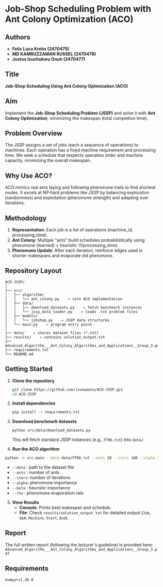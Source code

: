 # Job‑Shop Scheduling Problem with Ant Colony Optimization (ACO)

## Authors
- **Felix Luca Krebs (2470475)**
- **MD KAMRUZZAMAN RUSSEL (2470478)**
- **Justus Izuchukwu Onuh (2470477)**

## Title
**Job‑Shop Scheduling Using Ant Colony Optimization (ACO)**

## Aim
Implement the **Job‑Shop Scheduling Problem (JSSP)** and solve it with **Ant Colony Optimization**, minimizing the makespan (total completion time).

## Problem Overview
The JSSP assigns a set of jobs (each a sequence of operations) to machines. Each operation has a fixed machine requirement and processing time. We seek a schedule that respects operation order and machine capacity, minimizing the overall makespan.

## Why Use ACO?
ACO mimics real ants laying and following pheromone trails to find shortest routes. It excels at NP‑hard problems like JSSP by balancing exploration (randomness) and exploitation (pheromone strength) and adapting over iterations.

## Methodology
1. **Representation**: Each job is a list of operations (machine_id, processing_time).
2. **Ant Colony**: Multiple "ants" build schedules probabilistically using pheromone (learned) + heuristic (1/processing_time).
3. **Pheromone Update**: After each iteration, reinforce edges used in shorter makespans and evaporate old pheromone.

## Repository Layout
```
ACO-JSSP/
│
├── src/
│   ├── algorithm/
│   │   └── ant_colony.py    ← core ACO implementation
│   ├── data/
│   │   ├── download_datasets.py    ← fetch benchmark instances
│   │   └── jssp_data_loader.py    ← loads .txt problem files
│   ├── models/
│   │   └── jobshop.py    ← JSSP data structures
│   └── main.py    ← program entry point
│
├── data/    ← stores dataset files (*.txt)
├── results/    ← contains solution_output.txt
├── Advanced_Algorithm___Ant_Colony_Algorithms_and_Applications__Group_3.pdf
├── requirements.txt
└── README.md
```

## Getting Started

1. **Clone the repository**
   ```bash
   git clone https://github.com/izunwaonu/ACO-JSSP.git
   cd ACO-JSSP
   ```

2. **Install dependencies**
   ```bash
   pip install -r requirements.txt
   ```

3. **Download benchmark datasets**
   ```bash
   python src/data/download_datasets.py
   ```
   This will fetch standard JSSP instances (e.g., `FT06.txt`) into `data/`.

4. **Run the ACO algorithm**
  ```bash
python -m src.main --data data/FT06.txt --ants 20 --iters 100 --alpha 1.0 --beta 2.0 --rho 0.5
```
   * `--data` : path to the dataset file
   * `--ants` : number of ants
   * `--iters`: number of iterations
   * `--alpha`: pheromone importance
   * `--beta` : heuristic importance
   * `--rho` : pheromone evaporation rate

5. **View Results**
   * **Console**: Prints best makespan and schedule.
   * **File**: Check `results/solution_output.txt` for detailed output (`Job`, `Op#`, `Machine`, `Start`, `End`).

## Report
The full written report (following the lecturer's guideline) is provided here: `Advanced_Algorithm___Ant_Colony_Algorithms_and_Applications__Group_3.pdf`

## Requirements
```
numpy>=1.26.0
```

